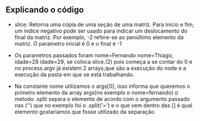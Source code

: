 ## Explicando o código

- slice: Retorna uma cópia de uma seção de uma matriz. Para início e fim, um índice negativo pode ser usado para indicar um deslocamento do final da matriz. Por exemplo, -2 refere-se ao penúltimo elemento da matriz. O parametro inicial é 0 e o final é -1

- Os parametros passados foram nome=Fernando nome=Thiago, idade=28 idade=29, se coloca slice.(2) pois começa a se contar do 0 e no process.argv já existem 2 arrays,que são a execução do node e a execução da pasta em que se está trabalhando.

- Na constante nome utilizamos o args[0], isso informa que queremos o primeiro elemento da array args(no exemplo o nome=fernando) o metodo .split separa o elemento de acordo com o argumento passado nas ('') que no exemplo foi o .split('=') e o que vem dentro das [] é qual elemento gostariamos que fosse utilizado da separação.